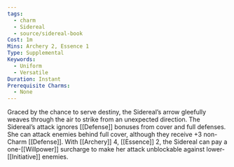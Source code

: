 ```yaml
---
tags:
  - charm
  - Sidereal
  - source/sidereal-book
Cost: 1m
Mins: Archery 2, Essence 1
Type: Supplemental
Keywords:
  - Uniform
  - Versatile
Duration: Instant
Prerequisite Charms:
  - None
---
```

Graced by the chance to serve destiny, the Sidereal’s arrow gleefully weaves through the air to strike from an unexpected direction. The Sidereal’s attack ignores [[Defense]] bonuses from cover and full defenses. She can attack enemies behind full cover, although they receive +3 non-Charm [[Defense]]. With [[Archery]] 4, [[Essence]] 2, the Sidereal can pay a one-[[Willpower]] surcharge to make her attack unblockable against lower-[[Initiative]] enemies.